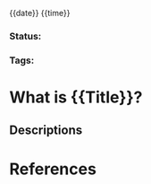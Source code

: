 {{date}} {{time}}

### Status: 

### Tags:

# What is  {{Title}}?



## Descriptions





# References









